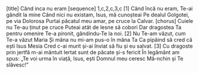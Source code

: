 [title] Când inca nu eram
[sequence] 1,c,2,c,3,c
[1]
Când încă nu eram, Te-ai gândit la mine
Când nici nu existam, Isus, mă cunoșteai
Pe dealul Golgotei, pe via Dolorosa
Purtai păcatul meu amar, pe cruce la Calvar.
[chorus]
Cuiele nu Te-au ținut pe cruce
Puteai atât de lesne să cobori
Dar dragostea Ta pentru omenire
Te-a pironit, gândindu-Te la noi.
[2]
Nu Te-am văzut, cum Te-a văzut Maria
Și mâna nu mi-am pus-o în mâna Ta
Ca pipăind să cred că ești Isus Mesia
Cred c-ai murit și-ai înviat să fiu și eu salvat.
[3]
Cu dragoste prin jertfă m-ai mântuit
Iertat sunt de păcate și-s fericit
În legământ am spus:
„Te voi urma în viață,
Isus, ești Domnul meu ceresc
Mă-nchin și Te slăvesc!”

